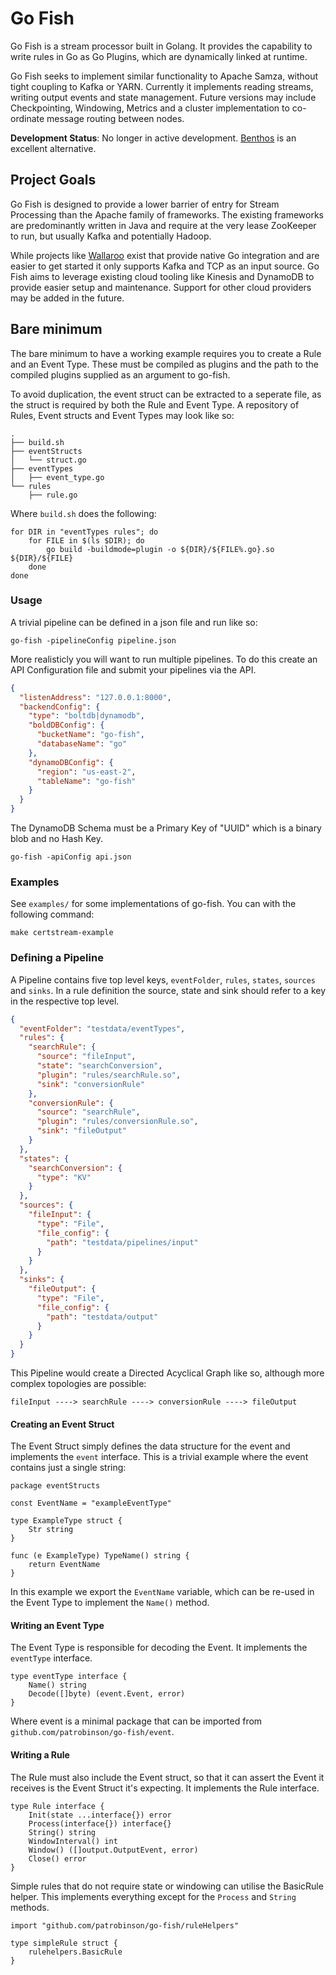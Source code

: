 # Go Fish

Go Fish is a stream processor built in Golang. It provides the capability to write rules in Go as Go Plugins, which are dynamically linked at runtime.

Go Fish seeks to implement similar functionality to Apache Samza, without tight coupling to Kafka or YARN. Currently it implements reading streams, writing output events and state management. Future versions may include Checkpointing, Windowing, Metrics and a cluster implementation to co-ordinate message routing between nodes.


**Development Status**: No longer in active development. [Benthos](https://github.com/Jeffail/benthos) is an excellent alternative.


## Project Goals

Go Fish is designed to provide a lower barrier of entry for Stream Processing than the Apache family of frameworks. The existing frameworks are predominantly written in Java and require at the very lease ZooKeeper to run, but usually Kafka and potentially Hadoop.

While projects like [Wallaroo](https://github.com/wallaroolabs/wallaroo) exist that provide native Go integration and are easier to get started it only supports Kafka and TCP as an input source. Go Fish aims to leverage existing cloud tooling like Kinesis and DynamoDB to provide easier setup and maintenance. Support for other cloud providers may be added in the future.

## Bare minimum

The bare minimum to have a working example requires you to create a Rule and an Event Type.
These must be compiled as plugins and the path to the compiled plugins supplied as an argument to go-fish.

To avoid duplication, the event struct can be extracted to a seperate file, as the struct is required by both the Rule and Event Type.
A repository of Rules, Event structs and Event Types may look like so:

```
.
├── build.sh
├── eventStructs
│   └── struct.go
├── eventTypes
│   ├── event_type.go
└── rules
    ├── rule.go

```

Where `build.sh` does the following:

```
for DIR in "eventTypes rules"; do
    for FILE in $(ls $DIR); do
        go build -buildmode=plugin -o ${DIR}/${FILE%.go}.so ${DIR}/${FILE}
    done
done
```

### Usage

A trivial pipeline can be defined in a json file and run like so:

```
go-fish -pipelineConfig pipeline.json
```

More realisticly you will want to run multiple pipelines. To do this create an API Configuration file and submit your pipelines via the API.

```json
{
  "listenAddress": "127.0.0.1:8000",
  "backendConfig": {
    "type": "boltdb|dynamodb",
    "boldDBConfig": {
      "bucketName": "go-fish",
      "databaseName": "go"
    },
    "dynamoDBConfig": {
      "region": "us-east-2",
      "tableName": "go-fish"
    }
  }
}
```

The DynamoDB Schema must be a Primary Key of "UUID" which is a binary blob and no Hash Key.

```
go-fish -apiConfig api.json
```

### Examples

See `examples/` for some implementations of go-fish. You can with the following command:
```
make certstream-example
```

### Defining a Pipeline

A Pipeline contains five top level keys, `eventFolder`, `rules`, `states`, `sources` and `sinks`. In a rule definition the source, state and sink should refer to a key in the respective top level.

```json
{
  "eventFolder": "testdata/eventTypes",
  "rules": {
    "searchRule": {
      "source": "fileInput",
      "state": "searchConversion",
      "plugin": "rules/searchRule.so",
      "sink": "conversionRule"
    },
    "conversionRule": {
      "source": "searchRule",
      "plugin": "rules/conversionRule.so",
      "sink": "fileOutput"
    }
  },
  "states": {
    "searchConversion": {
      "type": "KV"
    }
  },
  "sources": {
    "fileInput": {
      "type": "File",
      "file_config": {
        "path": "testdata/pipelines/input"
      }
    }
  },
  "sinks": {
    "fileOutput": {
      "type": "File",
      "file_config": {
        "path": "testdata/output"
      }
    }
  }
}
```

This Pipeline would create a Directed Acyclical Graph like so, although more complex topologies are possible:

```
fileInput ----> searchRule ----> conversionRule ----> fileOutput
```

#### Creating an Event Struct

The Event Struct simply defines the data structure for the event and implements the `event` interface. This is a trivial example where the event contains just a single string:

```
package eventStructs

const EventName = "exampleEventType"

type ExampleType struct {
	Str string
}

func (e ExampleType) TypeName() string {
	return EventName
}
```

In this example we export the `EventName` variable, which can be re-used in the Event Type to implement the `Name()` method.

#### Writing an Event Type

The Event Type is responsible for decoding the Event. It implements the `eventType` interface.

```
type eventType interface {
	Name() string
	Decode([]byte) (event.Event, error)
}
```

Where event is a minimal package that can be imported from `github.com/patrobinson/go-fish/event`.

#### Writing a Rule

The Rule must also include the Event struct, so that it can assert the Event it receives is the Event Struct it's expecting.
It implements the Rule interface.

```
type Rule interface {
	Init(state ...interface{}) error
	Process(interface{}) interface{}
	String() string
	WindowInterval() int
	Window() ([]output.OutputEvent, error)
	Close() error
}
```

Simple rules that do not require state or windowing can utilise the BasicRule helper. This implements everything except for the `Process` and `String` methods.

```
import "github.com/patrobinson/go-fish/ruleHelpers"

type simpleRule struct {
	rulehelpers.BasicRule
}
```
